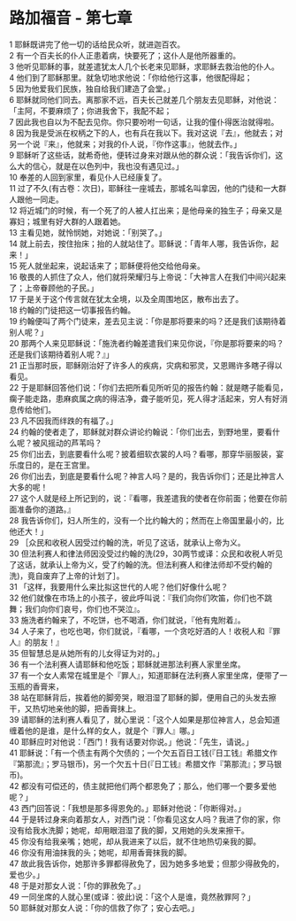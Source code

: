 # 路加福音 - 第七章
  
 1 耶稣既讲完了他一切的话给民众听，就进迦百农。  
 2 有一个百夫长的仆人正患着病，快要死了；这仆人是他所器重的。  
 3 他听见耶稣的事，就差遣犹太人几个长老来见耶稣，求耶稣去救治他的仆人。  
 4 他们到了耶稣那里。就急切地求他说：「你给他行这事，他很配得起；  
 5 因为他爱我们民族，独自给我们建造了会堂。」  
 6 耶稣就同他们同去。离那家不远，百夫长己就差几个朋友去见耶稣，对他说：「主阿，不要麻烦了；你进我舍下，我配不起；  
 7 因此我也自以为不配去见你。你只要吩咐一句话，让我的僮仆得医治就得啦。  
 8 因为我是受派在权柄之下的人，也有兵在我以下。我对这说『去』，他就去；对另一个说『来』，他就来；对我的仆人说，『你作这事』，他就去作。」  
 9 耶稣听了这些话，就希奇他，便转过身来对跟从他的群众说：「我告诉你们，这么大的信心，就是在以色列中，我也没有遇见过。」  
 10 奉差的人回到家里，看见仆人已经康复了。  
 11 过了不久(有古卷：次日)，耶稣往一座城去，那城名叫拿因，他的门徒和一大群人跟他一同走。  
 12 将近城门的时候，有一个死了的人被人扛出来；是他母亲的独生子；母亲又是寡妇；城里有好大群的人跟着她。  
 13 主看见她，就怜悯她，对她说：「别哭了。」  
 14 就上前去，按住抬床；抬的人就站住了。耶稣说：「青年人哪，我告诉你，起来！」  
 15 死人就坐起来，说起话来了；耶稣便将他交给他母亲。  
 16 敬畏的人抓住了众人，他们就将荣耀归与上帝说：「大神言人在我们中间兴起来了；上帝眷顾他的子民。」  
 17 于是关于这个传言就在犹太全境，以及全周围地区，散布出去了。  
 18 约翰的门徒把这一切事报告约翰。  
 19 约翰便叫了两个门徒来，差去见主说：「你是那将要来的吗？还是我们该期待着别人呢？」  
 20 那两个人来见耶稣说：「施洗者约翰差遣我们来见你说，『你是那将要来的吗？还是我们该期待着别人呢？』」  
 21 正当那时辰，耶稣刚治好了许多人的疾病，灾病和邪灵，又恩赐许多瞎子得以看见。  
 22 于是耶稣回答他们说：「你们去把所看见所听见的报告约翰：就是瞎子能看见，瘸子能走路，患麻疯属之病的得洁净，聋子能听见，死人得才活起来，穷人有好消息传给他们。  
 23 凡不因我而绊跌的有福了。」  
 24 约翰的使者走了，耶稣就对群众讲论约翰说：「你们出去，到野地里，要看什么呢？被风摇动的芦苇吗？  
 25 你们出去，到底要看什么呢？披着细软衣裳的人吗？看哪，那穿华丽服装，宴乐度日的，是在王宫里。  
 26 你们出去，到底是要看什么呢？神言人吗？是的，我告诉你们；还是比神言人大多的呢！  
 27 这个人就是经上所记到的，说：『看哪，我差遣我的使者在你前面；他要在你前面准备你的道路。』  
 28 我告诉你们，妇人所生的，没有一个比约翰大的；然而在上帝国里最小的，比他还大！」  
 29 ［众民和收税人因受过约翰的洗，听见了这话，就承认上帝为义。  
 30 但法利赛人和律法师因没受过约翰的洗(29，30两节或译：众民和收税人听见了这话，就承认上帝为义，受了约翰的洗。但法利赛人和律法师却不受约翰的洗)，竟自废弃了上帝的计划了］。  
 31 「这样，我要用什么来比拟这世代的人呢？他们好像什么呢？  
 32 他们就像在市场上的小孩子，彼此呼叫说：『我们向你们吹笛，你们也不跳舞；我们向你们哀号，你们也不哭泣』。  
 33 施洗者约翰来了，不吃饼，也不喝酒，你们就说，『他有鬼附着』。  
 34 人子来了，也吃也喝，你们就说，『看哪，一个贪吃好酒的人！收税人和『罪人』的朋友！』  
 35 但智慧总是从她所有的儿女得证为对的。」  
 36 有一个法利赛人请耶稣和他吃饭；耶稣就进那法利赛人家里坐席。  
 37 有一个女人素常在城里是个『罪人』，知道耶稣在法利赛人家里坐席，便带了一玉瓶的香膏来，  
 38 站在耶稣背后，挨着他的脚旁哭，眼泪湿了耶稣的脚，便用自己的头发去擦干，又热切地亲他的脚，把香膏抹上。  
 39 请耶稣的法利赛人看见了，就心里说：「这个人如果是那位神言人，总会知道缠着他的是谁，是什么样的女人，就是个『罪人』哪。」  
 40 耶稣应时对他说：「西门！我有话要对你说。」他说：「先生，请说。」  
 41 耶稣说：「有一个债主有两个欠债的；一个欠五百日工钱(『日工钱』希腊文作『第那流』；罗马银币)，另一个欠五十日(『日工钱』希腊文作『第那流』；罗马银币)。  
 42 都没有可偿还的，债主就把他们两个都恩免了；那么，他们哪一个要多爱他呢？」  
 43 西门回答说：「我想是那多得恩免的。」耶稣对他说：「你断得对。」  
 44 于是转过身来向着那女人，对西门说：「你看见这女人吗？我进了你的家，你没有给我水洗脚；她呢，却用眼泪湿了我的脚，又用她的头发来擦干。  
 45 你没有给我亲嘴；她呢，却从我进来了以后，就不住地热切亲我的脚。  
 46 你没有用油抹我的头；她呢，却用香膏抹我的脚。  
 47 故此我告诉你，她那许多罪都得赦免了，因为她多多地爱；但那少得赦免的，爱也少。」  
 48 于是对那女人说：「你的罪赦免了。」  
 49 一同坐席的人就心里(或译：彼此)说：「这个人是谁，竟然赦罪阿？」  
 50 耶稣就对那女人说：「你的信救了你了；安心去吧。」